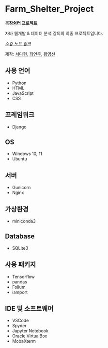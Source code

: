 # Farm_Shelter_Project
**목장쉼터 프로젝트**

자바 웹개발 & 데이터 분석 강의의 최종 프로젝트입니다.

*[수강 노트 링크](https://github.com/DahyeonS/Java_Python_Lecture)*

제작: [서다현](https://github.com/DahyeonS), [최연준](https://github.com/bluyeon1), [황영선](https://github.com/siucrystal)

## 사용 언어
- Python
- HTML
- JavaScript
- CSS

## 프레임워크
- Django

## OS
- Windows 10, 11
- Ubuntu

## 서버
- Gunicorn
- Nginx

## 가상환경
- miniconda3

## Database
- SQLite3

## 사용 패키지
- Tensorflow
- pandas
- Folium
- iamport

## IDE 및 소프트웨어
- VSCode
- Spyder
- Jupyter Notebook
- Oracle VirtualBox
- MobaXterm
